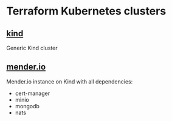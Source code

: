 # Terraform Kubernetes clusters

## [kind](kind)
Generic Kind cluster

## [mender.io](mender.io)
Mender.io instance on Kind with all dependencies:
- cert-manager
- minio
- mongodb
- nats

